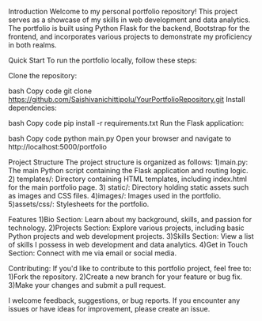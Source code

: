 Introduction
Welcome to my personal portfolio repository! This project serves as a showcase of my skills in web development and data analytics. The portfolio is built using Python Flask for the backend, Bootstrap for the frontend, and incorporates various projects to demonstrate my proficiency in both realms.

Quick Start
To run the portfolio locally, follow these steps:

Clone the repository:

bash
Copy code
git clone https://github.com/Saishivanichittipolu/YourPortfolioRepository.git
Install dependencies:

bash
Copy code
pip install -r requirements.txt
Run the Flask application:

bash
Copy code
python main.py
Open your browser and navigate to http://localhost:5000/portfolio

Project Structure
The project structure is organized as follows:
  1)main.py: The main Python script containing the Flask application and routing logic.<br>
  2) templates/: Directory containing HTML templates, including index.html for the main portfolio page.
  3) static/: Directory holding static assets such as images and CSS files.
  4)images/: Images used in the portfolio.
  5)assets/css/: Stylesheets for the portfolio.

Features
  1)Bio Section: Learn about my background, skills, and passion for technology.
  2)Projects Section: Explore various projects, including basic Python projects and web development projects.
  3)Skills Section: View a list of skills I possess in web development and data analytics.
  4)Get in Touch Section: Connect with me via email or social media.

Contributing:
If you'd like to contribute to this portfolio project, feel free to:
  1)Fork the repository.
  2)Create a new branch for your feature or bug fix.
  3)Make your changes and submit a pull request.

I welcome feedback, suggestions, or bug reports. If you encounter any issues or have ideas for improvement, please create an issue.
